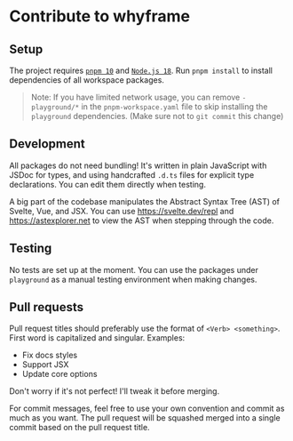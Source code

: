 # Contribute to whyframe

## Setup

The project requires [`pnpm 10`](https://pnpm.io) and [`Node.js 18`](https://nodejs.org/en/). Run `pnpm install` to install dependencies of all workspace packages.

> Note: If you have limited network usage, you can remove `- playground/*` in the `pnpm-workspace.yaml` file to skip installing the `playground` dependencies. (Make sure not to `git commit` this change)

## Development

All packages do not need bundling! It's written in plain JavaScript with JSDoc for types, and using handcrafted `.d.ts` files for explicit type declarations. You can edit them directly when testing.

A big part of the codebase manipulates the Abstract Syntax Tree (AST) of Svelte, Vue, and JSX. You can use https://svelte.dev/repl and https://astexplorer.net to view the AST when stepping through the code.

## Testing

No tests are set up at the moment. You can use the packages under `playground` as a manual testing environment when making changes.

## Pull requests

Pull request titles should preferably use the format of `<Verb> <something>`. First word is capitalized and singular. Examples:

- Fix docs styles
- Support JSX
- Update core options

Don't worry if it's not perfect! I'll tweak it before merging.

For commit messages, feel free to use your own convention and commit as much as you want. The pull request will be squashed merged into a single commit based on the pull request title.
